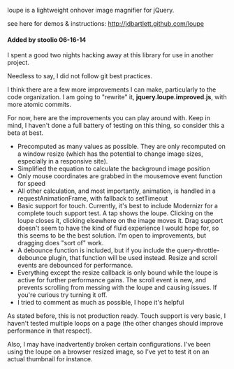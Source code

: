 loupe is a lightweight onhover image magnifier for jQuery.

see here for demos & instructions: http://jdbartlett.github.com/loupe

#### Added by stoolio 06-16-14

I spent a good two nights hacking away at this library for use in another project.

Needless to say, I did not follow git best practices.

I think there are a few more improvements I can make, particularly to the code organization. I am going to "rewrite" it, **jquery.loupe.improved.js**, with more atomic commits.

For now, here are the improvements you can play around with. Keep in mind, I haven't done a full battery of testing on this thing, so consider this a beta at best.

* Precomputed as many values as possible. They are only recomputed on a window resize (which has the potential to change image sizes, especially in a responsive site).
* Simplified the equation to calculate the background image position
* Only mouse coordinates are grabbed in the mousemove event function for speed
* All other calculation, and most importantly, animation, is handled in a requestAnimationFrame, with fallback to setTimeout
* Basic support for touch. Currently, it's best to include Modernizr for a complete touch support test. A tap shows the loupe. Clicking on the loupe closes it, clicking elsewhere on the image moves it. Drag support doesn't seem to have the kind of fluid experience I would hope for, so this seems to be the best solution. I'm open to improvements, but dragging does "sort of" work.
* A debounce function is included, but if you include the query-throttle-debounce plugin, that function will be used instead. Resize and scroll events are debounced for performance.
* Everything except the resize callback is only bound while the loupe is active for further performance gains. The scroll event is new, and prevents scrolling from messing with the loupe and causing issues. If you're curious try turning it off.
* I tried to comment as much as possible, I hope it's helpful

As stated before, this is not production ready. Touch support is very basic, I haven't tested multiple loops on a page (the other changes should improve performance in that respect).

Also, I may have inadvertently broken certain configurations. I've been using the loupe on a browser resized image, so I've yet to test it on an actual thumbnail for instance.
